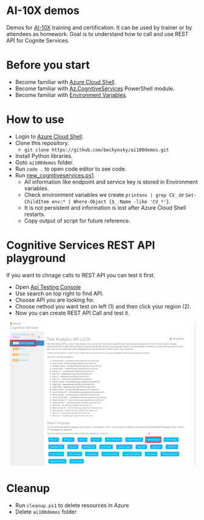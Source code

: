 # AI-10X demos
Demos for [AI-10X](https://docs.microsoft.com/en-us/learn/certifications/exams/ai-100) training and certification. It can be used by trainer or by attendees as homework. Goal is to understand how to call and use REST API for Cognite Services.

# Before you start
- Become familiar with [Azure Cloud Shell](https://docs.microsoft.com/en-us/azure/cloud-shell/overview).
- Become familiar with [Az.CognitiveServices](https://docs.microsoft.com/en-us/powershell/module/az.cognitiveservices/?view=azps-5.0.0#cognitive-services) PowerShell module.
- Become familiar with [Environment Variables](https://docs.microsoft.com/en-us/powershell/module/microsoft.powershell.core/about/about_environment_variables?view=powershell-7).

# How to use

- Login to [Azure Cloud Shell](https://shell.azure.com).
- Clone this repository.
  - ```git clone https://github.com/bechynsky/ai100demos.git```
- Install Python libraries.
- Goto ```ai100demos``` folder.
- Run ```code .``` to open code editor to see code.
- Run [new_cognitiveservices.ps1](new_cognitiveservices.ps1).
  - All information like endpoint and service key is stored in Environment variables. 
  - Check environment variables we create ```printenv | grep CV_``` or ```Get-ChildItem env:* | Where-Object {$_.Name -like 'CV_*'}```.
  - It is not persistent and information is lost after Azure Cloud Shell restarts.
  - Copy output of script for future reference.

# Cognitive Services REST API playground
If you want to chnage calls to REST API you can test it first.

- Open [Api Testing Console](https://westeurope.dev.cognitive.microsoft.com/docs/services)
- Use search on top right to find API.
- Choose API you are looking for.
- Choose nethod you want test on left (1) and then click your region (2).
- Now you can create REST API Call and test it.

![REST API Test Console](rest_api_test_1.jpg)


# Cleanup
- Run ```cleanup.ps1``` to delete resources in Azure
- Delete ```ai100demos``` folder 